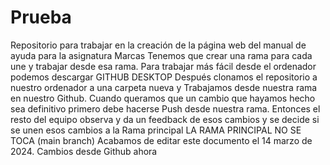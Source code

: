 # Prueba

Repositorio para trabajar en la creación de la página web del manual de ayuda para la asignatura Marcas
Tenemos que crear una rama para cada une y trabajar desde esa rama. 
Para trabajar más fácil desde el ordenador podemos descargar GITHUB DESKTOP
Después clonamos el repositorio a nuestro ordenador a una carpeta nueva
y Trabajamos desde nuestra rama en nuestro Github.
Cuando queramos que un cambio que hayamos hecho sea definitivo primero debe hacerse Push desde nuestra rama. 
Entonces el resto del equipo observa y da un feedback de esos cambios y se decide si se unen esos cambios a la Rama principal
LA RAMA PRINCIPAL NO SE TOCA (main branch)
Acabamos de editar este documento el 14 marzo de 2024.
Cambios desde Github ahora
